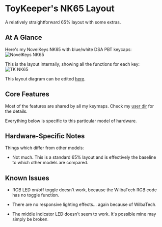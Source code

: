 ToyKeeper's NK65 Layout
=======================

A relatively straightforward 65% layout with some extras.

## At A Glance

Here's my NovelKeys NK65 with blue/white DSA PBT keycaps:
![NovelKeys NK65](https://i.imgur.com/3FFkRNo.jpg)

This is the layout internally, showing all the functions for each key:
![TK NK65](https://i.imgur.com/pm8CbAX.png)

This layout diagram can be edited [here](http://www.keyboard-layout-editor.com/#/gists/565ca8abb5825d160f962226fb9d58b7).


## Core Features

Most of the features are shared by all my keymaps.  Check my
[user dir](../../../../../users/toykeeper)
for the details.

Everything below is specific to this particular model of hardware.


## Hardware-Specific Notes

Things which differ from other models:

  * Not much.  This is a standard 65% layout and is effectively the baseline to
    which other models are compared.


## Known Issues

  * RGB LED on/off toggle doesn't work, because the WilbaTech RGB code has no
    toggle function.

  * There are no responsive lighting effects... again because of WilbaTech.

  * The middle indicator LED doesn't seem to work.  It's possible mine may
    simply be broken.

